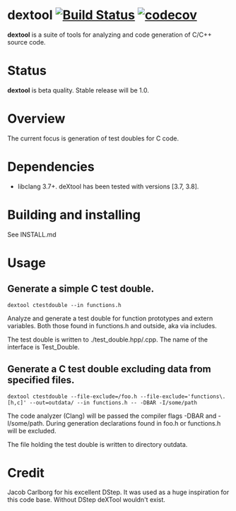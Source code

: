 # dextool [![Build Status](https://travis-ci.org/joakim-brannstrom/dextool.svg?branch=master)](https://travis-ci.org/joakim-brannstrom/dextool) [![codecov](https://codecov.io/gh/joakim-brannstrom/dextool/branch/master/graph/badge.svg)](https://codecov.io/gh/joakim-brannstrom/dextool)

**dextool** is a suite of tools for analyzing and code generation of C/C++ source
code.

# Status
**dextool** is beta quality. Stable release will be 1.0.

# Overview
The current focus is generation of test doubles for C code.

# Dependencies
 - libclang 3.7+.
deXtool has been tested with versions [3.7, 3.8].

# Building and installing
See INSTALL.md

# Usage
## Generate a simple C test double.
```
dextool ctestdouble --in functions.h
```

Analyze and generate a test double for function prototypes and extern variables.
Both those found in functions.h and outside, aka via includes.

The test double is written to ./test_double.hpp/.cpp.
The name of the interface is Test_Double.

## Generate a C test double excluding data from specified files.
```
dextool ctestdouble --file-exclude=/foo.h --file-exclude='functions\.[h,c]' --out=outdata/ --in functions.h -- -DBAR -I/some/path
```

The code analyzer (Clang) will be passed the compiler flags -DBAR and -I/some/path.
During generation declarations found in foo.h or functions.h will be excluded.

The file holding the test double is written to directory outdata.

# Credit
Jacob Carlborg for his excellent DStep. It was used as a huge inspiration for
this code base. Without DStep deXTool wouldn't exist.
